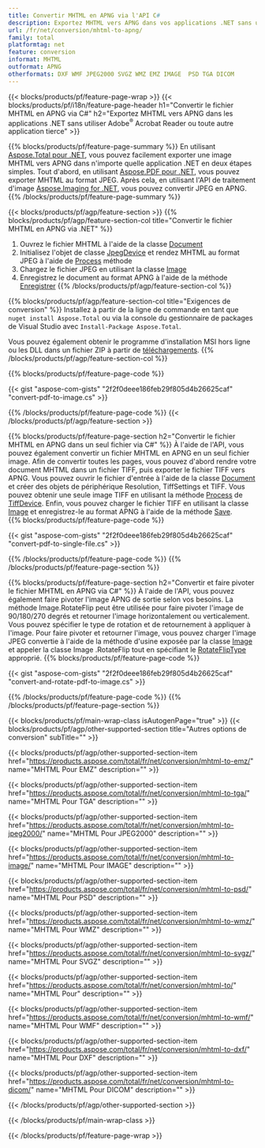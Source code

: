 ```yaml
---
title: Convertir MHTML en APNG via l'API C#
description: Exportez MHTML vers APNG dans vos applications .NET sans utiliser d'application tierce
url: /fr/net/conversion/mhtml-to-apng/
family: total
platformtag: net
feature: conversion
informat: MHTML
outformat: APNG
otherformats: DXF WMF JPEG2000 SVGZ WMZ EMZ IMAGE  PSD TGA DICOM
---
```

{{< blocks/products/pf/feature-page-wrap >}}
{{< blocks/products/pf/i18n/feature-page-header h1="Convertir le fichier MHTML en APNG via C#" h2="Exportez MHTML vers APNG dans les applications .NET sans utiliser Adobe<sup>&reg;</sup> Acrobat Reader ou toute autre application tierce" >}}

{{% blocks/products/pf/feature-page-summary %}}
En utilisant [Aspose.Total pour .NET](https://products.aspose.com/total/net/), vous pouvez facilement exporter une image MHTML vers APNG dans n'importe quelle application .NET en deux étapes simples. Tout d'abord, en utilisant [Aspose.PDF pour .NET](https://products.aspose.com/pdf/net/), vous pouvez exporter MHTML au format JPEG. Après cela, en utilisant l'API de traitement d'image [Aspose.Imaging for .NET](https://products.aspose.com/imaging/net/), vous pouvez convertir JPEG en APNG.
{{% /blocks/products/pf/feature-page-summary  %}}

{{< blocks/products/pf/agp/feature-section >}}
{{% blocks/products/pf/agp/feature-section-col title="Convertir le fichier MHTML en APNG via .NET" %}}
1. Ouvrez le fichier MHTML à l'aide de la classe [Document](https://apireference.aspose.com/pdf/net/aspose.pdf/document)
2. Initialisez l'objet de classe [JpegDevice](https://apireference.aspose.com/pdf/net/aspose.pdf.devices/jpegdevice) et rendez MHTML au format JPEG à l'aide de [Process](https://apireference.aspose.com/pdf/net/aspose.pdf.devices.pagedevice/process/methods/1) méthode
3. Chargez le fichier JPEG en utilisant la classe [Image](https://apireference.aspose.com/imaging/net/aspose.imaging/image)
4. Enregistrez le document au format APNG à l'aide de la méthode [Enregistrer](https://apireference.aspose.com/imaging/net/aspose.imaging.image/save/methods/4)
{{% /blocks/products/pf/agp/feature-section-col %}}

{{% blocks/products/pf/agp/feature-section-col title="Exigences de conversion" %}}
Installez à partir de la ligne de commande en tant que ```nuget install Aspose.Total``` ou via la console du gestionnaire de packages de Visual Studio avec ```Install-Package Aspose.Total```.

Vous pouvez également obtenir le programme d'installation MSI hors ligne ou les DLL dans un fichier ZIP à partir de [téléchargements](https://downloads.aspose.com/total/net).
{{% /blocks/products/pf/agp/feature-section-col %}}

{{% blocks/products/pf/feature-page-code %}}

{{< gist "aspose-com-gists" "2f2f0deee186feb29f805d4b26625caf" "convert-pdf-to-image.cs" >}}


{{% /blocks/products/pf/feature-page-code %}}
{{< /blocks/products/pf/agp/feature-section >}}

{{% blocks/products/pf/feature-page-section  h2="Convertir le fichier MHTML en APNG dans un seul fichier via C#" %}}
À l'aide de l'API, vous pouvez également convertir un fichier MHTML en APNG en un seul fichier image. Afin de convertir toutes les pages, vous pouvez d'abord rendre votre document MHTML dans un fichier TIFF, puis exporter le fichier TIFF vers APNG. Vous pouvez ouvrir le fichier d'entrée à l'aide de la classe [Document](https://apireference.aspose.com/pdf/net/aspose.pdf/document) et créer des objets de périphérique Resolution, TiffSettings et TIFF. Vous pouvez obtenir une seule image TIFF en utilisant la méthode [Process](https://apireference.aspose.com/pdf/net/aspose.pdf.devices.documentdevice/process/methods/3) de [TiffDevice](https://apireference.aspose.com/pdf/net/aspose.pdf.devices/tiffdevice). Enfin, vous pouvez charger le fichier TIFF en utilisant la classe [Image](https://apireference.aspose.com/imaging/net/aspose.imaging/image)
et enregistrez-le au format APNG à l'aide de la méthode [Save](https://apireference.aspose.com/imaging/net/aspose.imaging.image/save/methods/4).  
{{% blocks/products/pf/feature-page-code %}}

{{< gist "aspose-com-gists" "2f2f0deee186feb29f805d4b26625caf" "convert-pdf-to-single-file.cs" >}}

{{% /blocks/products/pf/feature-page-code  %}}
{{% /blocks/products/pf/feature-page-section %}}

{{% blocks/products/pf/feature-page-section  h2="Convertir et faire pivoter le fichier MHTML en APNG via C#" %}}
À l'aide de l'API, vous pouvez également faire pivoter l'image APNG de sortie selon vos besoins. La méthode Image.RotateFlip peut être utilisée pour faire pivoter l'image de 90/180/270 degrés et retourner l'image horizontalement ou verticalement. Vous pouvez spécifier le type de rotation et de retournement à appliquer à l'image. Pour faire pivoter et retourner l'image, vous pouvez charger l'image JPEG convertie à l'aide de la méthode d'usine exposée par la classe [Image](https://apireference.aspose.com/imaging/net/aspose.imaging/image) et appeler la classe Image .RotateFlip tout en spécifiant le [RotateFlipType](https://apireference.aspose.com/imaging/net/aspose.imaging/rotatefliptype) approprié. 
{{% blocks/products/pf/feature-page-code %}}

{{< gist "aspose-com-gists" "2f2f0deee186feb29f805d4b26625caf" "convert-and-rotate-pdf-to-image.cs" >}}

{{% /blocks/products/pf/feature-page-code  %}}
{{% /blocks/products/pf/feature-page-section %}}

{{< blocks/products/pf/main-wrap-class isAutogenPage="true" >}}
{{< blocks/products/pf/agp/other-supported-section title="Autres options de conversion" subTitle="" >}}

{{< blocks/products/pf/agp/other-supported-section-item href="https://products.aspose.com/total/fr/net/conversion/mhtml-to-emz/" name="MHTML Pour EMZ" description="" >}}

{{< blocks/products/pf/agp/other-supported-section-item href="https://products.aspose.com/total/fr/net/conversion/mhtml-to-tga/" name="MHTML Pour TGA" description="" >}}

{{< blocks/products/pf/agp/other-supported-section-item href="https://products.aspose.com/total/fr/net/conversion/mhtml-to-jpeg2000/" name="MHTML Pour JPEG2000" description="" >}}

{{< blocks/products/pf/agp/other-supported-section-item href="https://products.aspose.com/total/fr/net/conversion/mhtml-to-image/" name="MHTML Pour IMAGE" description="" >}}

{{< blocks/products/pf/agp/other-supported-section-item href="https://products.aspose.com/total/fr/net/conversion/mhtml-to-psd/" name="MHTML Pour PSD" description="" >}}

{{< blocks/products/pf/agp/other-supported-section-item href="https://products.aspose.com/total/fr/net/conversion/mhtml-to-wmz/" name="MHTML Pour WMZ" description="" >}}

{{< blocks/products/pf/agp/other-supported-section-item href="https://products.aspose.com/total/fr/net/conversion/mhtml-to-svgz/" name="MHTML Pour SVGZ" description="" >}}

{{< blocks/products/pf/agp/other-supported-section-item href="https://products.aspose.com/total/fr/net/conversion/mhtml-to/" name="MHTML Pour" description="" >}}

{{< blocks/products/pf/agp/other-supported-section-item href="https://products.aspose.com/total/fr/net/conversion/mhtml-to-wmf/" name="MHTML Pour WMF" description="" >}}

{{< blocks/products/pf/agp/other-supported-section-item href="https://products.aspose.com/total/fr/net/conversion/mhtml-to-dxf/" name="MHTML Pour DXF" description="" >}}

{{< blocks/products/pf/agp/other-supported-section-item href="https://products.aspose.com/total/fr/net/conversion/mhtml-to-dicom/" name="MHTML Pour DICOM" description="" >}}



{{< /blocks/products/pf/agp/other-supported-section >}}

{{< /blocks/products/pf/main-wrap-class >}}

{{< /blocks/products/pf/feature-page-wrap >}}